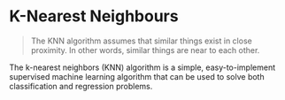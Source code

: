 # K-Nearest Neighbours

> The KNN algorithm assumes that similar things exist in close proximity. In other words, similar things are near to each other.

The k-nearest neighbors (KNN) algorithm is a simple, easy-to-implement supervised machine learning algorithm that can be used to solve both classification and regression problems.
